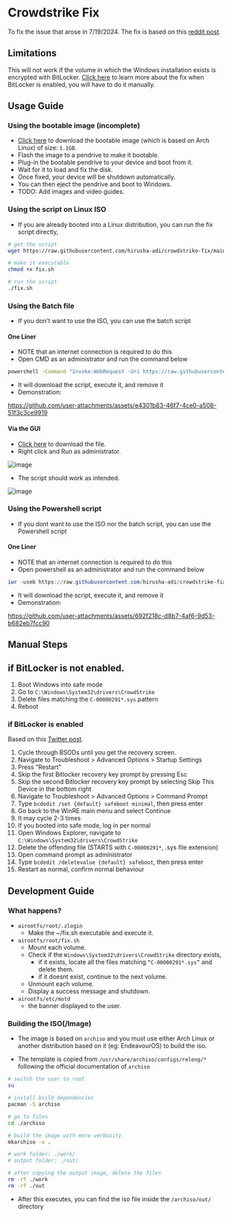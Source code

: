 # Crowdstrike Fix

To fix the issue that arose in 7/19/2024. The fix is based on this [reddit post](https://www.reddit.com/r/crowdstrike/comments/1e6vmkf/comment/ldvxx62/?utm_source=share&utm_medium=web3x&utm_name=web3xcss&utm_term=1&utm_content=share_button).

## Limitations

This will not work if the volume in which the Windows installation exists is encrypted with BitLocker. [Click here](#if-bitlocker-is-enabled) to learn more about the fix when BitLocker is enabled, you will have to do it manually.

## Usage Guide

### Using the bootable image (incomplete)

- [Click here](#using-the-bootable-image-incomplete) to download the bootable image (which is based on Arch Linux) of size: `1.1GB`.
- Flash the image to a pendrive to make it bootable.
- Plug-in the bootable pendrive to your device and boot from it.
- Wait for it to load and fix the disk.
- Once fixed, your device will be shutdown automatically.
- You can then eject the pendrive and boot to Windows.
- TODO: Add images and video guides.

### Using the script on Linux ISO

- If you are already booted into a Linux distribution, you can run the fix script directly,

```bash
# get the script
wget https://raw.githubusercontent.com/hirusha-adi/crowdstrike-fix/main/fix.sh

# make it executable
chmod +x fix.sh

# run the script
./fix.sh
```

### Using the Batch file

- If you don't want to use the ISO, you can use the batch script

#### One Liner

- NOTE that an internet connection is required to do this
- Open CMD as an administrator and run the command below

```bat
powershell -Command "Invoke-WebRequest -Uri https://raw.githubusercontent.com/hirusha-adi/crowdstrike-fix/main/fix.bat -OutFile fix.bat; Start-Process fix.bat -Wait; Remove-Item fix.bat"
```

- It will download the script, execute it, and remove it
- Demonstration:

https://github.com/user-attachments/assets/e4301b83-46f7-4ce0-a508-51f3c3ce9919

#### Via the GUI

- [Click here](https://raw.githubusercontent.com/hirusha-adi/crowdstrike-fix/main/fix.bat) to download the file.
- Right click and Run as administrator.

![image](https://github.com/user-attachments/assets/19ce821a-3057-498f-9fd6-7a1647c2eab5)

- The script should work as intended.

![image](https://github.com/user-attachments/assets/9091a913-ab9c-4bb1-a083-aeac20fcf0db)

### Using the Powershell script

- If you dont want to use the ISO nor the batch script, you can use the Powershell script

#### One Liner

- NOTE that an internet connection is required to do this
- Open powershell as an administrator and run the command below

```ps1
iwr -useb https://raw.githubusercontent.com/hirusha-adi/crowdstrike-fix/main/fix.ps1 | iex
```
- It will download the script, execute it, and remove it
- Demonstration:

https://github.com/user-attachments/assets/692f218c-d8b7-4af6-9d53-b682eb7fcc90

## Manual Steps

## if BitLocker is not enabled.

1. Boot Windows into safe mode
2. Go to `C:\Windows\System32\drivers\CrowdStrike`
3. Delete files matching the `C-00000291*.sys` pattern
4. Reboot

### if BitLocker is enabled

Based on this [Twitter post](https://x.com/Syndikalist/status/1814281141265846772/photo/1).

1. Cycle through BSODs until you get the recovery screen.
2. Navigate to Troubleshoot > Advanced Options > Startup Settings
3. Press "Restart"
4. Skip the first Bitlocker recovery key prompt by pressing Esc
5. Skip the second Bitlocker recovery key prompt by selecting Skip This Device in the bottom right
6. Navigate to Troubleshoot > Advanced Options > Command Prompt
7. Type `bcdedit /set {default} safeboot minimal`, then press enter
8. Go back to the WinRE main menu and select Continue
9. It may cycle 2-3 times
10. If you booted into safe mode, log in per normal
11. Open Windows Explorer, navigate to `C:\Windows\System32\drivers\CrowdStrike`
12. Delete the offending file (STARTS with `C-00000291*`, .sys file extension)
13. Open command prompt as administrator
14. Type `bcdedit /deletevalue {default} safeboot`, then press enter
15. Restart as normal, confirm normal behaviour

## Development Guide

### What happens?

- `airootfs/root/.zlogin`
  - Make the ~/fix.sh executable and execute it.
- `airootfs/root/fix.sh`
  - Mount each volume.
  - Check if the `Windows\System32\drivers\CrowdStrike` directory exists,
    - if it exists, locate all the files matching `“C-00000291*.sys”` and delete them.
    - if it doesnt exist, continue to the next volume.
  - Unmount each volume.
  - Display a success message and shutdown.
- `airootfs/etc/motd`
  - the banner displayed to the user.

### Building the ISO(/Image)

- The image is based on `archiso` and you must use either Arch Linux or another distribution based on it (eg: EndeavourOS) to build the iso.

- The template is copied from `/usr/share/archiso/configs/releng/*` following the official documentation of `archiso`

```bash
# switch the user to root
su

# install build dependencies
pacman -S archiso

# go to files
cd ./archiso

# build the image with more verbosity
mkarchiso -v .

# work folder: ./work/
# output folder: ./out/

# after copying the output image, delete the files
rm -rf ./work
rm -rf ./out
```

- After this executes, you can find the iso file inside the `/archiso/out/` directory
